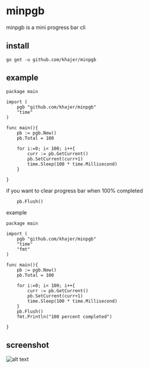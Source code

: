# minpgb
minpgb is a mini progress bar cli 

## install 
``` go get -u github.com/khajer/minpgb ```

## example
```
package main

import (
	pgb "github.com/khajer/minpgb"
	"time"
)

func main(){
	pb := pgb.New()
	pb.Total = 100

	for i:=0; i< 100; i++{
		curr := pb.GetCurrent()
		pb.SetCurrent(curr+1)
		time.Sleep(100 * time.Millisecond)
	}

}
```

if you want to clear progress bar when 100% completed 
```
	pb.Flush()
```
example
```
package main

import (
	pgb "github.com/khajer/minpgb"
	"time"
	"fmt"
)

func main(){
	pb := pgb.New()
	pb.Total = 100

	for i:=0; i< 100; i++{
		curr := pb.GetCurrent()
		pb.SetCurrent(curr+1)
		time.Sleep(100 * time.Millisecond)
	}
	pb.Flush()
	fmt.Println("100 percent completed")

}
```


## screenshot

![alt text](https://user-images.githubusercontent.com/797258/66182419-354df200-e69f-11e9-88cb-9a339a81f7e0.png)
